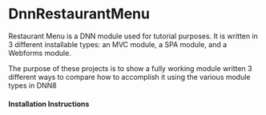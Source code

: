 # DnnRestaurantMenu
<p>Restaurant Menu is a DNN module used for tutorial purposes.  It is written in 3 different installable types: an MVC module, a SPA module, and a Webforms module.</p>

<p>The purpose of these projects is to show a fully working module written 3 different ways to compare how to accomplish it using the various module types in DNN8</p>

<h4>Installation Instructions</h4>
<ul>
</ul>

